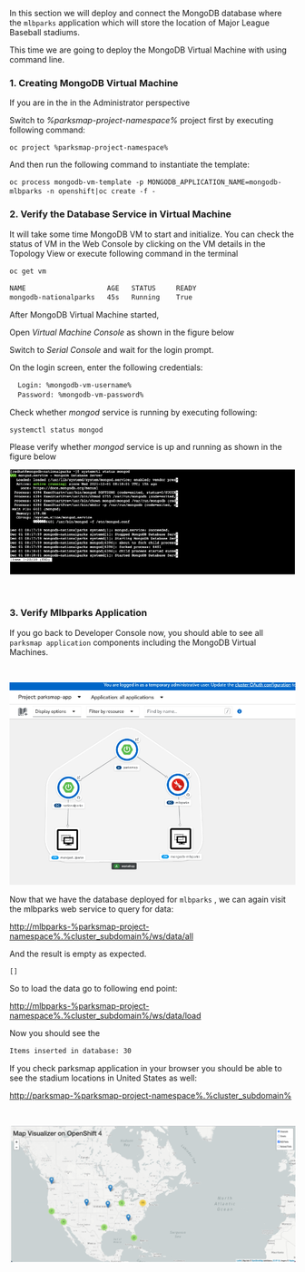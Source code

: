 In this section we will deploy and connect the MongoDB database where the
`mlbparks` application which will store the  location of Major League Baseball stadiums.

This time we are going to deploy the MongoDB Virtual Machine with using command line.

### 1. Creating MongoDB Virtual Machine

If you are in the in the Administrator perspective

Switch to *%parksmap-project-namespace%* project  first by executing following command:

```execute
oc project %parksmap-project-namespace%
```

And then run the following command to instantiate the template:

```execute
oc process mongodb-vm-template -p MONGODB_APPLICATION_NAME=mongodb-mlbparks -n openshift|oc create -f -
```

### 2. Verify the Database Service in Virtual Machine  

It will take some time MongoDB VM to start and initialize. You can check the status of VM in the Web Console by clicking on the VM  details in the Topology View or execute following command in the terminal 

```execute
oc get vm
```

~~~bash
NAME                    AGE   STATUS     READY
mongodb-nationalparks   45s   Running    True
~~~

After MongoDB Virtual Machine started, 

Open *Virtual Machine Console* as shown in the figure below 

Switch to *Serial Console* and wait for the login prompt.

On the login screen, enter the following credentials:

~~~bash
  Login: %mongodb-vm-username%
  Password: %mongodb-vm-password%
~~~

Check whether *mongod* service is running by executing following:

```execute
systemctl status mongod
```

Please verify whether *mongod* service is up and running as shown in the figure below
 <br/>

![MongoDB Service Status](img/parksmap-mlbparks-mongodb-check.png)  

 <br/>

### 3. Verify Mlbparks Application

If you go back to Developer Console now, you should able to see all `parksmap application` components including the MongoDB Virtual Machines.
 
 <br/>

![Parksmap Topology View](img/parksmap-topology-full.png)  


Now that we have the database deployed for `mlbparks` , we can again visit the mlbparks web
service to query for data:


[http://mlbparks-%parksmap-project-namespace%.%cluster_subdomain%/ws/data/all](http://mlbparks-%parksmap-project-namespace%.%cluster_subdomain%/ws/data/all)

And the result is empty as expected.

~~~bash
[]
~~~

So to load the data go to following end point:

[http://mlbparks-%parksmap-project-namespace%.%cluster_subdomain%/ws/data/load](http://mlbparks-%parksmap-project-namespace%.%cluster_subdomain%/ws/data/load)

Now you should see the

~~~bash
Items inserted in database: 30
~~~

If you check parksmap application in your browser you should be able to see the stadium locations in United States as well:

[http://parksmap-%parksmap-project-namespace%.%cluster_subdomain%](http://parksmap-%parksmap-project-namespace%.%cluster_subdomain%)

 <br/> 

![Parksmap](img/parksmap-full-view.png)  


